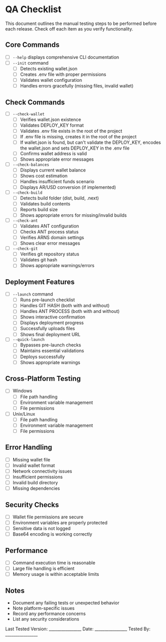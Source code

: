 # QA Checklist

This document outlines the manual testing steps to be performed before each release. Check off each item as you verify functionality.

## Core Commands
- [ ] `--help` displays comprehensive CLI documentation
- [ ] `--init` command
  - [ ] Detects existing wallet.json
  - [ ] Creates .env file with proper permissions
  - [ ] Validates wallet configuration
  - [ ] Handles errors gracefully (missing files, invalid wallet)

## Check Commands
- [ ] `--check-wallet`
  - [ ] Verifies wallet.json existence
  - [ ] Validates DEPLOY_KEY format
  - [ ] Validates .env file exists in the root of the project
  - [ ] If .env file is missing, creates it in the root of the project
  - [ ] If wallet.json is found, but can't validate the DEPLOY_KEY, encodes the wallet.json and sets DEPLOY_KEY in the .env file
  - [ ] Confirms wallet address is valid
  - [ ] Shows appropriate error messages

- [ ] `--check-balances`
  - [ ] Displays current wallet balance
  - [ ] Shows cost estimation
  - [ ] Handles insufficient funds scenario
  - [ ] Displays AR/USD conversion (if implemented)

- [ ] `--check-build`
  - [ ] Detects build folder (dist, build, .next)
  - [ ] Validates build contents
  - [ ] Reports build size
  - [ ] Shows appropriate errors for missing/invalid builds

- [ ] `--check-ant`
  - [ ] Validates ANT configuration
  - [ ] Checks ANT process status
  - [ ] Verifies ARNS domain settings
  - [ ] Shows clear error messages

- [ ] `--check-git`
  - [ ] Verifies git repository status
  - [ ] Validates git hash
  - [ ] Shows appropriate warnings/errors

## Deployment Features
- [ ] `--launch` command
  - [ ] Runs pre-launch checklist
  - [ ] Handles GIT HASH (both with and without)
  - [ ] Handles ANT PROCESS (both with and without)
  - [ ] Shows interactive confirmation
  - [ ] Displays deployment progress
  - [ ] Successfully uploads files
  - [ ] Shows final deployment URL

- [ ] `--quick-launch`
  - [ ] Bypasses pre-launch checks
  - [ ] Maintains essential validations
  - [ ] Deploys successfully
  - [ ] Shows appropriate warnings

## Cross-Platform Testing
- [ ] Windows
  - [ ] File path handling
  - [ ] Environment variable management
  - [ ] File permissions
  
- [ ] Unix/Linux
  - [ ] File path handling
  - [ ] Environment variable management
  - [ ] File permissions

## Error Handling
- [ ] Missing wallet file
- [ ] Invalid wallet format
- [ ] Network connectivity issues
- [ ] Insufficient permissions
- [ ] Invalid build directory
- [ ] Missing dependencies

## Security Checks
- [ ] Wallet file permissions are secure
- [ ] Environment variables are properly protected
- [ ] Sensitive data is not logged
- [ ] Base64 encoding is working correctly

## Performance
- [ ] Command execution time is reasonable
- [ ] Large file handling is efficient
- [ ] Memory usage is within acceptable limits

## Notes
- Document any failing tests or unexpected behavior
- Note platform-specific issues
- Record any performance concerns
- List any security considerations

Last Tested Version: ________________
Date: ________________
Tested By: ________________ 